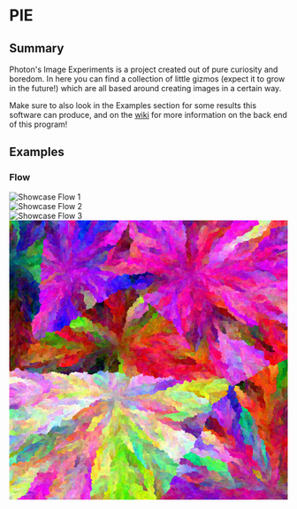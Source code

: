 # PIE
## Summary
Photon's Image Experiments is a project created out of pure curiosity and boredom.
In here you can find a collection of little gizmos (expect it to grow in the future!) which are all based around creating images in a certain way.

Make sure to also look in the Examples section for some results this software can produce, and on the [wiki](https://github.com/PhotonBursted/PIE/wiki) for more information on the back end of this program!

## Examples
### Flow
![Showcase Flow 1](showcase/flow/00001.png)<br/>
![Showcase Flow 2](showcase/flow/00002.png)<br/>
![Showcase Flow 3](showcase/flow/00003.png)<br/>
![Showcase Flow 4](showcase/flow/00004.png)
